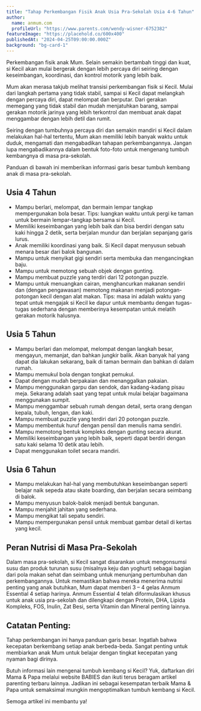 ```yaml
---
title: "Tahap Perkembangan Fisik Anak Usia Pra-Sekolah Usia 4-6 Tahun"
author:
  name: anmum.com
  profileUrl: "https://www.parents.com/wendy-wisner-6752382"
featureImage: "https://placehold.co/600x400"
publishedAt: "2024-04-25T09:00:00.000Z"
background: "bg-card-1"
---
```


Perkembangan fisik anak Mum. Selain semakin bertambah tinggi dan kuat, si Kecil akan mulai bergerak dengan lebih percaya diri seiring dengan keseimbangan, koordinasi, dan kontrol motorik yang lebih baik.

Mum akan merasa takjub melihat transisi perkembangan fisik si Kecil. Mulai dari langkah pertama yang tidak stabil, sampai si Kecil dapat melangkah dengan percaya diri, dapat melompat dan berputar. Dari gerakan memegang yang tidak stabil dan mudah menjatuhkan barang, sampai gerakan motorik jarinya yang lebih terkontrol dan membuat anak dapat menggambar dengan lebih detil dan rumit.

Seiring dengan tumbuhnya percaya diri dan semakin mandiri si Kecil dalam melakukan hal-hal tertentu, Mum akan memiliki lebih banyak waktu untuk duduk, mengamati dan mengabadikan tahapan perkembangannya. Jangan lupa mengabadikannya dalam bentuk foto-foto untuk mengenang tumbuh kembangnya di masa pra-sekolah.

Panduan di bawah ini memberikan informasi garis besar tumbuh kembang anak di masa pra-sekolah.

## Usia 4 Tahun

- Mampu berlari, melompat, dan bermain lempar tangkap mempergunakan bola besar. Tips: luangkan waktu untuk pergi ke taman untuk bermain lempar-tangkap bersama si Kecil.
- Memiliki keseimbangan yang lebih baik dan bisa berdiri dengan satu kaki hingga 2 detik, serta berjalan mundur dan berjalan sepanjang garis lurus.
- Anak memiliki koordinasi yang baik. Si Kecil dapat menyusun sebuah menara besar dari balok bangunan.
- Mampu untuk menyikat gigi sendiri serta membuka dan mengancingkan baju.
- Mampu untuk memotong sebuah objek dengan gunting.
- Mampu membuat puzzle yang terdiri dari 12 potongan puzzle.
- Mampu untuk menuangkan cairan, menghancurkan makanan sendiri dan (dengan pengawasan) memotong makanan menjadi potongan-potongan kecil dengan alat makan. Tips: masa ini adalah waktu yang tepat untuk mengajak si Kecil ke dapur untuk membantu dengan tugas-tugas sederhana dengan memberinya kesempatan untuk melatih gerakan motorik halusnya.

## Usia 5 Tahun

- Mampu berlari dan melompat, melompat dengan langkah besar, mengayun, memanjat, dan bahkan jungkir balik. Akan banyak hal yang dapat dia lakukan sekarang, baik di taman bermain dan bahkan di dalam rumah.
- Mampu memukul bola dengan tongkat pemukul.
- Dapat dengan mudah berpakaian dan menanggalkan pakaian.
- Mampu menggunakan garpu dan sendok, dan kadang-kadang pisau meja. Sekarang adalah saat yang tepat untuk mulai belajar bagaimana menggunakan sumpit.
- Mampu menggambar sebuah rumah dengan detail, serta orang dengan kepala, tubuh, lengan, dan kaki.
- Mampu membuat puzzle yang terdiri dari 20 potongan puzzle.
- Mampu membentuk huruf dengan pensil dan menulis nama sendiri.
- Mampu memotong bentuk kompleks dengan gunting secara akurat.
- Memiliki keseimbangan yang lebih baik, seperti dapat berdiri dengan satu kaki selama 10 detik atau lebih.
- Dapat menggunakan toilet secara mandiri.

## Usia 6 Tahun

- Mampu melakukan hal-hal yang membutuhkan keseimbangan seperti belajar naik sepeda atau skate boarding, dan berjalan secara seimbang di balok.
- Mampu menyusun balok-balok menjadi bentuk bangunan.
- Mampu menjahit jahitan yang sederhana.
- Mampu mengikat tali sepatu sendiri.
- Mampu mempergunakan pensil untuk membuat gambar detail di kertas yang kecil.

## Peran Nutrisi di Masa Pra-Sekolah

Dalam masa pra-sekolah, si Kecil sangat disarankan untuk mengonsumsi susu dan produk turunan susu (misalnya keju dan yoghurt) sebagai bagian dari pola makan sehat dan seimbang untuk menunjang pertumbuhan dan perkembangannya. Untuk memastikan bahwa mereka menerima nutrisi penting yang anak butuhkan, Mum dapat memberi 3 – 4 gelas Anmum Essential 4 setiap harinya. Anmum Essential 4 telah diformulasikan khusus untuk anak usia pra-sekolah dan dilengkapi dengan Protein, DHA, Lipida Kompleks, FOS, Inulin, Zat Besi, serta Vitamin dan Mineral penting lainnya.

## Catatan Penting:

Tahap perkembangan ini hanya panduan garis besar. Ingatlah bahwa kecepatan berkembang setiap anak berbeda-beda. Sangat penting untuk membiarkan anak Mum untuk belajar dengan tingkat kecepatan yang nyaman bagi dirinya.

Butuh informasi lain mengenai tumbuh kembang si Kecil? Yuk, daftarkan diri Mama & Papa melalui website BABIES dan ikuti terus beragam artikel parenting terbaru lainnya. Jadikan ini sebagai kesempatan terbaik Mama & Papa untuk semaksimal mungkin mengoptimalkan tumbuh kembang si Kecil.

Semoga artikel ini membantu ya!
